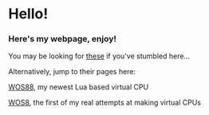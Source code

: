 # Hello!
### Here's my webpage, enjoy!

You may be looking for [these](https://bogg-cpu.github.io/home/VMs.md) if you've stumbled here...

Alternatively, jump to their pages here:

[WOS88](https://github.com/Bogg-cpu/WOS88), my newest Lua based virtual CPU

[WOS8](https://github.com/Bogg-cpu/WOS8), the first of my real attempts at making virtual CPUs
